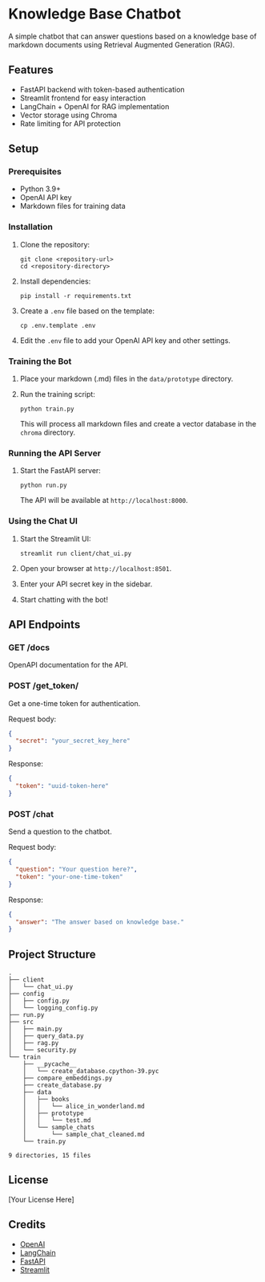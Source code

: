 # Knowledge Base Chatbot

A simple chatbot that can answer questions based on a knowledge base of markdown documents using Retrieval Augmented Generation (RAG).

## Features

- FastAPI backend with token-based authentication
- Streamlit frontend for easy interaction
- LangChain + OpenAI for RAG implementation
- Vector storage using Chroma
- Rate limiting for API protection

## Setup

### Prerequisites

- Python 3.9+
- OpenAI API key
- Markdown files for training data

### Installation

1. Clone the repository:
   ```
   git clone <repository-url>
   cd <repository-directory>
   ```

2. Install dependencies:
   ```
   pip install -r requirements.txt
   ```

3. Create a `.env` file based on the template:
   ```
   cp .env.template .env
   ```

4. Edit the `.env` file to add your OpenAI API key and other settings.

### Training the Bot

1. Place your markdown (.md) files in the `data/prototype` directory.

2. Run the training script:
   ```
   python train.py
   ```
   
   This will process all markdown files and create a vector database in the `chroma` directory.

### Running the API Server

1. Start the FastAPI server:
   ```
   python run.py
   ```

   The API will be available at `http://localhost:8000`.

### Using the Chat UI

1. Start the Streamlit UI:
   ```
   streamlit run client/chat_ui.py
   ```

2. Open your browser at `http://localhost:8501`.

3. Enter your API secret key in the sidebar.

4. Start chatting with the bot!

## API Endpoints

### GET /docs
OpenAPI documentation for the API.

### POST /get_token/
Get a one-time token for authentication.

Request body:
```json
{
  "secret": "your_secret_key_here"
}
```

Response:
```json
{
  "token": "uuid-token-here"
}
```

### POST /chat
Send a question to the chatbot.

Request body:
```json
{
  "question": "Your question here?",
  "token": "your-one-time-token"
}
```

Response:
```json
{
  "answer": "The answer based on knowledge base."
}
```

## Project Structure

```
.
├── client
│   └── chat_ui.py
├── config
│   ├── config.py
│   └── logging_config.py
├── run.py
├── src
│   ├── main.py
│   ├── query_data.py
│   ├── rag.py
│   └── security.py
└── train
    ├── __pycache__
    │   └── create_database.cpython-39.pyc
    ├── compare_embeddings.py
    ├── create_database.py
    ├── data
    │   ├── books
    │   │   └── alice_in_wonderland.md
    │   ├── prototype
    │   │   └── test.md
    │   └── sample_chats
    │       └── sample_chat_cleaned.md
    └── train.py

9 directories, 15 files
```

## License

[Your License Here]

## Credits

- [OpenAI](https://openai.com/)
- [LangChain](https://langchain.com/)
- [FastAPI](https://fastapi.tiangolo.com/)
- [Streamlit](https://streamlit.io/)